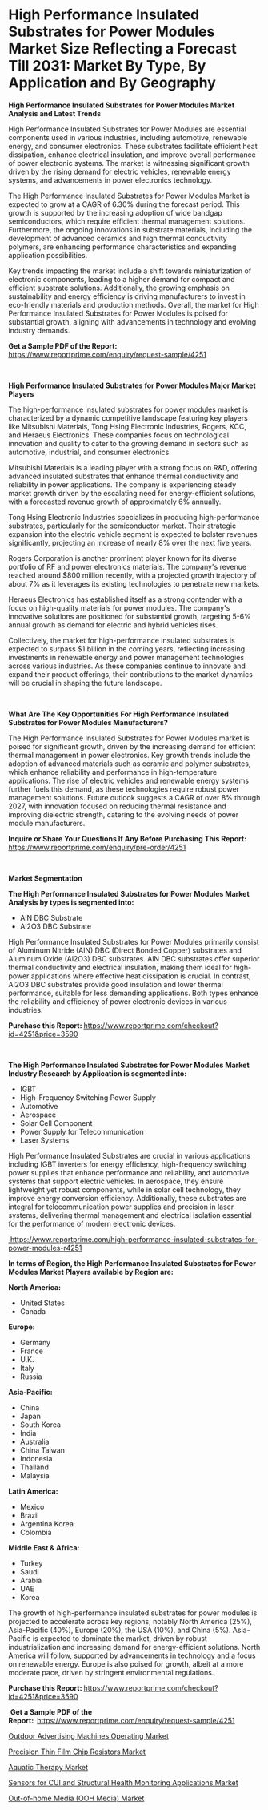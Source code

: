 <p><h1>High Performance Insulated Substrates for Power Modules Market Size Reflecting a Forecast Till 2031: Market By Type, By Application and By Geography</h1></p><p><strong>High Performance Insulated Substrates for Power Modules Market Analysis and Latest Trends</strong></p>
<p><p>High Performance Insulated Substrates for Power Modules are essential components used in various industries, including automotive, renewable energy, and consumer electronics. These substrates facilitate efficient heat dissipation, enhance electrical insulation, and improve overall performance of power electronic systems. The market is witnessing significant growth driven by the rising demand for electric vehicles, renewable energy systems, and advancements in power electronics technology.</p><p>The High Performance Insulated Substrates for Power Modules Market is expected to grow at a CAGR of 6.30% during the forecast period. This growth is supported by the increasing adoption of wide bandgap semiconductors, which require efficient thermal management solutions. Furthermore, the ongoing innovations in substrate materials, including the development of advanced ceramics and high thermal conductivity polymers, are enhancing performance characteristics and expanding application possibilities.</p><p>Key trends impacting the market include a shift towards miniaturization of electronic components, leading to a higher demand for compact and efficient substrate solutions. Additionally, the growing emphasis on sustainability and energy efficiency is driving manufacturers to invest in eco-friendly materials and production methods. Overall, the market for High Performance Insulated Substrates for Power Modules is poised for substantial growth, aligning with advancements in technology and evolving industry demands.</p></p>
<p><strong>Get a Sample PDF of the Report:&nbsp;</strong> <a href="https://www.reportprime.com/enquiry/request-sample/4251?utm_campaign=33&utm_medium=2&utm_source=Github&utm_content=ia&utm_term=27112024&utm_id=high-performance-insulated-substrates-for-power-modules">https://www.reportprime.com/enquiry/request-sample/4251</a></p>
<p>&nbsp;</p>
<p><strong>High Performance Insulated Substrates for Power Modules Major Market Players</strong></p>
<p><p>The high-performance insulated substrates for power modules market is characterized by a dynamic competitive landscape featuring key players like Mitsubishi Materials, Tong Hsing Electronic Industries, Rogers, KCC, and Heraeus Electronics. These companies focus on technological innovation and quality to cater to the growing demand in sectors such as automotive, industrial, and consumer electronics.</p><p>Mitsubishi Materials is a leading player with a strong focus on R&D, offering advanced insulated substrates that enhance thermal conductivity and reliability in power applications. The company is experiencing steady market growth driven by the escalating need for energy-efficient solutions, with a forecasted revenue growth of approximately 6% annually.</p><p>Tong Hsing Electronic Industries specializes in producing high-performance substrates, particularly for the semiconductor market. Their strategic expansion into the electric vehicle segment is expected to bolster revenues significantly, projecting an increase of nearly 8% over the next five years.</p><p>Rogers Corporation is another prominent player known for its diverse portfolio of RF and power electronics materials. The company's revenue reached around $800 million recently, with a projected growth trajectory of about 7% as it leverages its existing technologies to penetrate new markets.</p><p>Heraeus Electronics has established itself as a strong contender with a focus on high-quality materials for power modules. The company's innovative solutions are positioned for substantial growth, targeting 5-6% annual growth as demand for electric and hybrid vehicles rises.</p><p>Collectively, the market for high-performance insulated substrates is expected to surpass $1 billion in the coming years, reflecting increasing investments in renewable energy and power management technologies across various industries. As these companies continue to innovate and expand their product offerings, their contributions to the market dynamics will be crucial in shaping the future landscape.</p></p>
<p>&nbsp;</p>
<p><strong>What Are The Key Opportunities For High Performance Insulated Substrates for Power Modules Manufacturers?</strong></p>
<p><p>The High Performance Insulated Substrates for Power Modules market is poised for significant growth, driven by the increasing demand for efficient thermal management in power electronics. Key growth trends include the adoption of advanced materials such as ceramic and polymer substrates, which enhance reliability and performance in high-temperature applications. The rise of electric vehicles and renewable energy systems further fuels this demand, as these technologies require robust power management solutions. Future outlook suggests a CAGR of over 8% through 2027, with innovation focused on reducing thermal resistance and improving dielectric strength, catering to the evolving needs of power module manufacturers.</p></p>
<p><strong>Inquire or Share Your Questions If Any Before Purchasing This Report:</strong> <a href="https://www.reportprime.com/enquiry/pre-order/4251?utm_campaign=33&utm_medium=2&utm_source=Github&utm_content=ia&utm_term=27112024&utm_id=high-performance-insulated-substrates-for-power-modules">https://www.reportprime.com/enquiry/pre-order/4251</a></p>
<p>&nbsp;</p>
<p><strong>Market Segmentation</strong></p>
<p><strong>The High Performance Insulated Substrates for Power Modules Market Analysis by types is segmented into:</strong></p>
<p><ul><li>AlN DBC Substrate</li><li>Al2O3 DBC Substrate</li></ul></p>
<p><p>High Performance Insulated Substrates for Power Modules primarily consist of Aluminum Nitride (AlN) DBC (Direct Bonded Copper) substrates and Aluminum Oxide (Al2O3) DBC substrates. AlN DBC substrates offer superior thermal conductivity and electrical insulation, making them ideal for high-power applications where effective heat dissipation is crucial. In contrast, Al2O3 DBC substrates provide good insulation and lower thermal performance, suitable for less demanding applications. Both types enhance the reliability and efficiency of power electronic devices in various industries.</p></p>
<p><strong>Purchase this Report:&nbsp;</strong><a href="https://www.reportprime.com/checkout?id=4251&price=3590&utm_campaign=33&utm_medium=2&utm_source=Github&utm_content=ia&utm_term=27112024&utm_id=high-performance-insulated-substrates-for-power-modules">https://www.reportprime.com/checkout?id=4251&price=3590</a></p>
<p>&nbsp;</p>
<p><strong>The High Performance Insulated Substrates for Power Modules Market Industry Research by Application is segmented into:</strong></p>
<p><ul><li>IGBT</li><li>High-Frequency Switching Power Supply</li><li>Automotive</li><li>Aerospace</li><li>Solar Cell Component</li><li>Power Supply for Telecommunication</li><li>Laser Systems</li></ul></p>
<p><p>High Performance Insulated Substrates are crucial in various applications including IGBT inverters for energy efficiency, high-frequency switching power supplies that enhance performance and reliability, and automotive systems that support electric vehicles. In aerospace, they ensure lightweight yet robust components, while in solar cell technology, they improve energy conversion efficiency. Additionally, these substrates are integral for telecommunication power supplies and precision in laser systems, delivering thermal management and electrical isolation essential for the performance of modern electronic devices.</p></p>
<p><a href="https://www.reportprime.com/high-performance-insulated-substrates-for-power-modules-r4251?utm_campaign=33&utm_medium=2&utm_source=Github&utm_content=ia&utm_term=27112024&utm_id=high-performance-insulated-substrates-for-power-modules">&nbsp;https://www.reportprime.com/high-performance-insulated-substrates-for-power-modules-r4251</a></p>
<p><strong>In terms of Region, the High Performance Insulated Substrates for Power Modules Market Players available by Region are:</strong></p>
<p>
    <p> <strong> North America: </strong>
        <ul>
            <li>United States</li>
            <li>Canada</li>
        </ul>
        </p> 
    <p> <strong> Europe: </strong>
        <ul>
            <li>Germany</li>
            <li>France</li>
            <li>U.K.</li>
            <li>Italy</li>
            <li>Russia</li>
        </ul>
        </p> 
    <p> <strong> Asia-Pacific: </strong>
        <ul>
            <li>China</li>
            <li>Japan</li>
            <li>South Korea</li>
            <li>India</li>
            <li>Australia</li>
            <li>China Taiwan</li>
            <li>Indonesia</li>
            <li>Thailand</li>
            <li>Malaysia</li>
        </ul>
        </p> 
    <p> <strong> Latin America: </strong>
        <ul>
            <li>Mexico</li>
            <li>Brazil</li>
            <li>Argentina Korea</li>
            <li>Colombia</li>
        </ul>
        </p> 
    <p> <strong> Middle East & Africa: </strong>
        <ul>
            <li>Turkey</li>
            <li>Saudi</li>
            <li>Arabia</li>
            <li>UAE</li>
            <li>Korea</li>
        </ul>
    </p>
    </p>
<p><p>The growth of high-performance insulated substrates for power modules is projected to accelerate across key regions, notably North America (25%), Asia-Pacific (40%), Europe (20%), the USA (10%), and China (5%). Asia-Pacific is expected to dominate the market, driven by robust industrialization and increasing demand for energy-efficient solutions. North America will follow, supported by advancements in technology and a focus on renewable energy. Europe is also poised for growth, albeit at a more moderate pace, driven by stringent environmental regulations.</p></p>
<p><strong>Purchase this Report: </strong><a href="https://www.reportprime.com/checkout?id=4251&price=3590&utm_campaign=33&utm_medium=2&utm_source=Github&utm_content=ia&utm_term=27112024&utm_id=high-performance-insulated-substrates-for-power-modules">https://www.reportprime.com/checkout?id=4251&price=3590</a></p>
<p>&nbsp;<strong>Get a Sample PDF of the Report:&nbsp;&nbsp;</strong><a href="https://www.reportprime.com/enquiry/request-sample/4251?utm_campaign=33&utm_medium=2&utm_source=Github&utm_content=ia&utm_term=27112024&utm_id=high-performance-insulated-substrates-for-power-modules">https://www.reportprime.com/enquiry/request-sample/4251</a></p>
<p><strong></strong></p>
<p><p><a href="https://issuu.com/reportprime-2/docs/outdoor-advertising-machines-operat_3e65f30e059d46?utm_campaign=33&utm_medium=2&utm_source=Github&utm_content=ia&utm_term=27112024&utm_id=high-performance-insulated-substrates-for-power-modules">Outdoor Advertising Machines Operating Market</a></p><p><a href="https://github.com/willjis/Market-Research-Report-List-1/blob/main/precision-thin-film-chip-resistors-market.md?utm_campaign=33&utm_medium=2&utm_source=Github&utm_content=ia&utm_term=27112024&utm_id=high-performance-insulated-substrates-for-power-modules">Precision Thin Film Chip Resistors Market</a></p><p><a href="https://www.linkedin.com/pulse/comprehensive-analysis-aquatic-therapy-marketpresented-macro-w5xve?utm_campaign=33&utm_medium=2&utm_source=Github&utm_content=ia&utm_term=27112024&utm_id=high-performance-insulated-substrates-for-power-modules">Aquatic Therapy Market</a></p><p><a href="https://github.com/mookiesville/Market-Research-Report-List-1/blob/main/sensors-for-cui-and-structural-health-monitoring-applications-market.md?utm_campaign=33&utm_medium=2&utm_source=Github&utm_content=ia&utm_term=27112024&utm_id=high-performance-insulated-substrates-for-power-modules">Sensors for CUI and Structural Health Monitoring Applications Market</a></p><p><a href="https://issuu.com/reportprime-2/docs/out-of-home-media-ooh-media-market-_0811298a07c5cb?utm_campaign=33&utm_medium=2&utm_source=Github&utm_content=ia&utm_term=27112024&utm_id=high-performance-insulated-substrates-for-power-modules">Out-of-home Media (OOH Media) Market</a></p></p>
